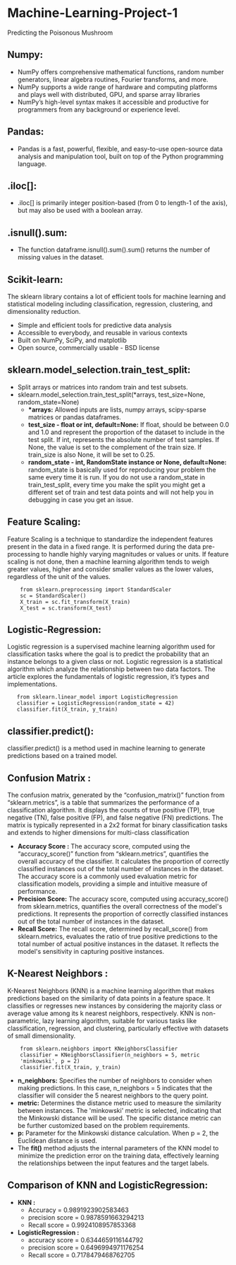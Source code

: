 # Machine-Learning-Project-1
Predicting the Poisonous Mushroom

## Numpy:
* NumPy offers comprehensive mathematical functions, random number generators, linear algebra routines, Fourier transforms, and more.
* NumPy supports a wide range of hardware and computing platforms and plays well with distributed, GPU, and sparse array libraries
* NumPy’s high-level syntax makes it accessible and productive for programmers from any background or experience level.

## Pandas:
* Pandas is a fast, powerful, flexible, and easy-to-use open-source data analysis and manipulation tool, built on top of the Python programming language.

## .iloc[]:
* .iloc[] is primarily integer position-based (from 0 to length-1 of the axis), but may also be used with a boolean array.

## .isnull().sum:
*  The function dataframe.isnull().sum().sum() returns the number of missing values in the dataset.

## Scikit-learn:
The sklearn library contains a lot of efficient tools for machine learning and statistical modeling including classification, regression, clustering, and dimensionality reduction.
* Simple and efficient tools for predictive data analysis
* Accessible to everybody, and reusable in various contexts
* Built on NumPy, SciPy, and matplotlib
* Open source, commercially usable - BSD license

## sklearn.model_selection.train_test_split:
* Split arrays or matrices into random train and test subsets.
* sklearn.model_selection.train_test_split(*arrays, test_size=None, random_state=None)
  * <strong>*arrays:</strong> Allowed inputs are lists, numpy arrays, scipy-sparse matrices or pandas dataframes.
  *  **test_size - float or int, default=None:** If float, should be between 0.0 and 1.0 and represent the proportion of the dataset to include in the test split. If int, represents the absolute number of test samples. If None, the value is set to the complement of the train size. If train_size is also None, it will be set to 0.25.
  *  **random_state - int, RandomState instance or None, default=None:** random_state is basically used for reproducing your problem the same every time it is run. If you do not use a random_state in train_test_split, every time you make the split you might get a different set of train and test data points and will not help you in debugging in case you get an issue.

## Feature Scaling:
Feature Scaling is a technique to standardize the independent features present in the data in a fixed range. It is performed during the data pre-processing to handle highly varying magnitudes or values or units. If feature scaling is not done, then a machine learning algorithm tends to weigh greater values, higher and consider smaller values as the lower values, regardless of the unit of the values.
```
    from sklearn.preprocessing import StandardScaler
    sc = StandardScaler()
    X_train = sc.fit_transform(X_train)
    X_test = sc.transform(X_test)
```

## Logistic-Regression:
Logistic regression is a supervised machine learning algorithm used for classification tasks where the goal is to predict the probability that an instance belongs to a given class or not. Logistic regression is a statistical algorithm which analyze the relationship between two data factors. The article explores the fundamentals of logistic regression, it’s types and implementations.
 ```
    from sklearn.linear_model import LogisticRegression
    classifier = LogisticRegression(random_state = 42)
    classifier.fit(X_train, y_train)
```

## classifier.predict():
classifier.predict() is a method used in machine learning to generate predictions based on a trained model.

## Confusion Matrix : 
The confusion matrix, generated by the “confusion_matrix()” function from “sklearn.metrics”, is a table that summarizes the performance of a classification algorithm. It displays the counts of true positive (TP), true negative (TN), false positive (FP), and false negative (FN) predictions. The matrix is typically represented in a 2x2 format for binary classification tasks and extends to higher dimensions for multi-class classification
* **Accuracy Score :** The accuracy score, computed using the “accuracy_score()” function from “sklearn.metrics”, quantifies the overall accuracy of the classifier. It calculates the proportion of correctly classified instances out of the total number of instances in the dataset. The accuracy score is a commonly used evaluation metric for classification models, providing a simple and intuitive measure of performance.
* **Precision Score:**  The accuracy score, computed using accuracy_score() from sklearn.metrics, quantifies the overall correctness of the model's predictions. It represents the proportion of correctly classified instances out of the total number of instances in the dataset.
*  **Recall Score:**  The recall score, determined by recall_score() from sklearn.metrics, evaluates the ratio of true positive predictions to the total number of actual positive instances in the dataset. It reflects the model's sensitivity in capturing positive instances.

## K-Nearest Neighbors : 
K-Nearest Neighbors (KNN) is a machine learning algorithm that makes predictions based on the similarity of data points in a feature space. It classifies or regresses new instances by considering the majority class or average value among its k nearest neighbors, respectively. KNN is non-parametric, lazy learning algorithm, suitable for various tasks like classification, regression, and clustering, particularly effective with datasets of small dimensionality.
```
    from sklearn.neighbors import KNeighborsClassifier
    classifier = KNeighborsClassifier(n_neighbors = 5, metric 
    'minkowski', p = 2)
    classifier.fit(X_train, y_train)
```

* **n_neighbors:**  Specifies the number of neighbors to consider when making predictions. In this case, n_neighbors = 5 indicates that the classifier will consider the 5 nearest neighbors to the query point.
* **metric:** Determines the distance metric used to measure the similarity between instances. The 'minkowski' metric is selected, indicating that the Minkowski distance will be used. The specific distance metric can be further customized based on the problem requirements.
* **p:** Parameter for the Minkowski distance calculation. When p = 2, the Euclidean distance is used.
* The **fit()** method adjusts the internal parameters of the KNN model to minimize the prediction error on the training data, effectively learning the relationships between the input features and the target labels.

## Comparison of KNN and LogisticRegression:
* **KNN :**
    *  Accuracy = 0.9891923902583463
    *  precision score = 0.9878591663294213
    *  Recall score = 0.9924108957853368
* **LogisticRegression :**
    * accuracy score = 0.6344659116144792
    * precision score = 0.6496994971176254
    * Recall score = 0.7178479468762705
